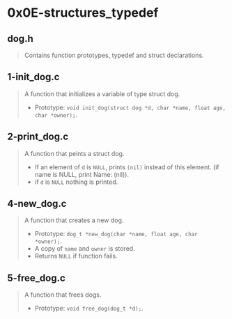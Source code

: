 # 0x0E-structures_typedef

## dog.h
> Contains function prototypes, typedef and struct declarations.

## 1-init_dog.c
> A function that initializes a variable of type struct dog.
> - Prototype: ``` void init_dog(struct dog *d, char *name, float age, char *owner); ```.

## 2-print_dog.c
> A function  that peints a struct dog.
> - If an element of ``` d ``` is ``` NULL ```, prints ``` (nil) ``` instead of this element. (if name is NULL, print Name: (nil)).
> - if ``` d ``` is ``` NULL ``` nothing is printed.

## 4-new_dog.c
> A function that creates a new dog.
> - Prototype: ``` dog_t *new_dog(char *name, float age, char *owner); ```.
> - A copy of ``` name ``` and ``` owner ``` is stored.
> - Returns ``` NULL ``` if function fails.

## 5-free_dog.c
> A function that frees dogs.
> - Prototype: ``` void free_dog(dog_t *d); ```.
